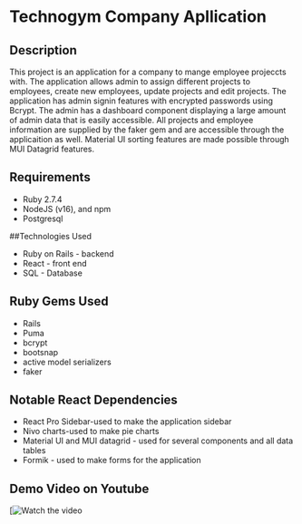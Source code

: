 # Technogym Company Apllication

## Description

This project is an application for a company to mange employee projeccts with. The application allows admin to assign different projects to employees, create new employees, update projects and edit projects. The application has admin signin features with encrypted passwords using Bcrypt. The admin has a dashboard component displaying a large amount of admin data that is easily accessible. All projects and employee information are supplied by the faker gem and are accessible through the applicaition as well. Material UI sorting features are made possible through MUI Datagrid features.  

## Requirements

- Ruby 2.7.4
- NodeJS (v16), and npm
- Postgresql

##Technologies Used

- Ruby on Rails - backend
- React - front end
- SQL - Database

## Ruby Gems Used
- Rails
- Puma
- bcrypt
- bootsnap
- active model serializers
- faker

## Notable React Dependencies
- React Pro Sidebar-used to make the application sidebar
- Nivo charts-used to make pie charts
- Material UI and MUI datagrid - used for several components and all data tables
- Formik - used to make forms for the application

## Demo Video on Youtube
[![Watch the video](https://youtu.be/8xM8RO9DKbc)







